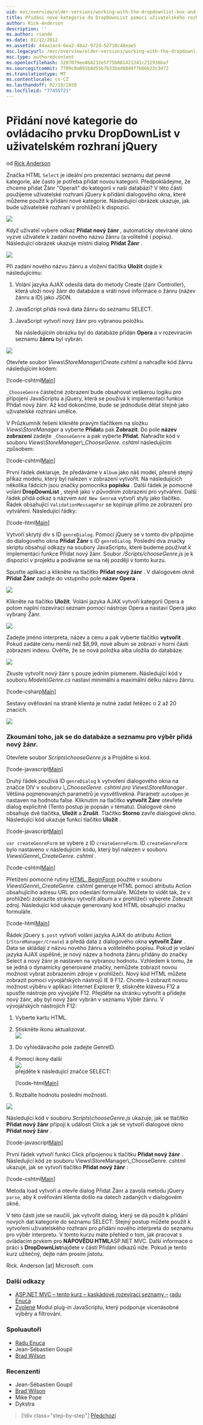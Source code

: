 ```yaml
---
uid: mvc/overview/older-versions/working-with-the-dropdownlist-box-and-jquery/adding-a-new-category-to-the-dropdownlist-using-jquery-ui
title: Přidání nové kategorie do DropDownList pomocí uživatelského rozhraní jQuery | Microsoft Docs
author: Rick-Anderson
description: ''
ms.author: riande
ms.date: 01/12/2012
ms.assetid: 44aa1ac4-6ea2-48a2-972d-52710c48eae5
msc.legacyurl: /mvc/overview/older-versions/working-with-the-dropdownlist-box-and-jquery/adding-a-new-category-to-the-dropdownlist-using-jquery-ui
msc.type: authoredcontent
ms.openlocfilehash: 3207079ee468232e5f75b081421241c232936baf
ms.sourcegitcommit: 7709c0a091b8d55b7b33bad8849f7b66b23c3d72
ms.translationtype: MT
ms.contentlocale: cs-CZ
ms.lasthandoff: 02/19/2020
ms.locfileid: "77455721"
---
```

# <a name="adding-a-new-category-to-the-dropdownlist-using-jquery-ui"></a>Přidání nové kategorie do ovládacího prvku DropDownList v uživatelském rozhraní jQuery

od [Rick Anderson](https://twitter.com/RickAndMSFT)

Značka HTML `Select` je ideální pro prezentaci seznamu dat pevné kategorie, ale často je potřeba přidat novou kategorii. Předpokládejme, že chceme přidat Žánr "Operait" do kategorií v naší databázi? V této části použijeme uživatelské rozhraní jQuery k přidání dialogového okna, které můžeme použít k přidání nové kategorie. Následující obrázek ukazuje, jak bude uživatelské rozhraní v prohlížeči k dispozici.

![](adding-a-new-category-to-the-dropdownlist-using-jquery-ui/_static/image1.png)

Když uživatel vybere odkaz **Přidat nový žánr** , automaticky otevírané okno vyzve uživatele k zadání nového názvu žánru (a volitelně i popisu). Následující obrázek ukazuje místní dialog **Přidat Žánr** .

![](adding-a-new-category-to-the-dropdownlist-using-jquery-ui/_static/image2.png)

Při zadání nového názvu žánru a vložení tlačítka **Uložit** dojde k následujícímu:

1. Volání jazyka AJAX odesílá data do metody Create (žánr Controller), která uloží nový žánr do databáze a vrátí nové informace o žánru (název žánru a ID) jako JSON.
2. JavaScript přidá nová data žánru do seznamu SELECT.
3. JavaScript vytvoří nový žánr pro vybranou položku.

   Na následujícím obrázku byl do databáze přidán **Opera** a v rozevíracím seznamu **žánru** byl vybrán. 

![](adding-a-new-category-to-the-dropdownlist-using-jquery-ui/_static/image3.png)

Otevřete soubor *Views\StoreManager\Create.cshtml* a nahraďte kód žánru následujícím kódem:

[!code-cshtml[Main](adding-a-new-category-to-the-dropdownlist-using-jquery-ui/samples/sample1.cshtml)]

`_ChooseGenre` částečné zobrazení bude obsahovat veškerou logiku pro připojení JavaScriptu a jQuery, která se používá k implementaci funkce Přidat nový žánr. Až kód dokončíme, bude se jednoduše dělat stejně jako uživatelské rozhraní umělce.

V Průzkumník řešení klikněte pravým tlačítkem na složku *Views\StoreManager* a vyberte **Přidat**a pak **Zobrazit**. Do pole **název zobrazení** zadejte `_ChooseGenre` a pak vyberte **Přidat**. Nahraďte kód v souboru *Views\StoreManager\\_ChooseGenre. cshtml* následujícím způsobem:

[!code-cshtml[Main](adding-a-new-category-to-the-dropdownlist-using-jquery-ui/samples/sample2.cshtml)]

První řádek deklaruje, že předáváme v `Album` jako náš model, přesně stejný příkaz modelu, který byl nalezen v zobrazení vytvořit. Na následujících několika řádcích jsou značky pomocníka **popisku** . Další řádek je pomocné volání **DropDownList** , stejně jako v původním zobrazení pro vytváření. Další řádek přidá odkaz s názvem `Add New Genre`a vytvoří styly jako tlačítko. Řádek obsahující `ValidationMessageFor` se kopíruje přímo ze zobrazení pro vytváření. Následující řádky:

[!code-html[Main](adding-a-new-category-to-the-dropdownlist-using-jquery-ui/samples/sample3.html)]

Vytvoří skrytý div s ID `genreDialog`. Pomocí jQuery se v tomto div připojíme do dialogového okna **Přidat Žánr** s ID `genreDialog`. Poslední dva značky skriptu obsahují odkazy na soubory JavaScriptu, které budeme používat k implementaci funkce Přidat nový žánr. Soubor */Scripts/chooseGenre.js* je k dispozici v projektu a podíváme se na něj později v tomto kurzu.

Spusťte aplikaci a klikněte na tlačítko **Přidat nový žánr** . V dialogovém okně **Přidat Žánr** zadejte do vstupního pole **název** **Opera** .

![](adding-a-new-category-to-the-dropdownlist-using-jquery-ui/_static/image4.png)

Klikněte na tlačítko **Uložit**. Volání jazyka AJAX vytvoří kategorii Opera a potom naplní rozevírací seznam pomocí nástroje Opera a nastaví Opera jako vybraný Žánr.

![](adding-a-new-category-to-the-dropdownlist-using-jquery-ui/_static/image5.png)

Zadejte jméno interpreta, název a cenu a pak vyberte tlačítko **vytvořit** . Pokud zadáte cenu menší než $8,99, nové album se zobrazí v horní části zobrazení indexu. Ověřte, že se nová položka alba uložila do databáze.

![](adding-a-new-category-to-the-dropdownlist-using-jquery-ui/_static/image6.png)

Zkuste vytvořit nový žánr s pouze jedním písmenem. Následující kód v souboru *Models\Genre.cs* nastaví minimální a maximální délku názvu žánru.

[!code-csharp[Main](adding-a-new-category-to-the-dropdownlist-using-jquery-ui/samples/sample4.cs)]

Sestavy ověřování na straně klienta je nutné zadat řetězec o 2 až 20 znacích.

![](adding-a-new-category-to-the-dropdownlist-using-jquery-ui/_static/image7.png)

### <a name="examining-how-a-new-genre-is-added-to-the-database-and-the-select-list"></a>Zkoumání toho, jak se do databáze a seznamu pro výběr přidá nový žánr.

Otevřete soubor *Scripts\chooseGenre.js* a Projděte si kód.

[!code-javascript[Main](adding-a-new-category-to-the-dropdownlist-using-jquery-ui/samples/sample5.js)]

Druhý řádek používá ID `genreDialog` k vytvoření dialogového okna na značce DIV v souboru *\\_ChooseGenre. cshtml pro Views\StoreManager* . Většina pojmenovaných parametrů je vysvětlivekná. Parametr `autoOpen` je nastaven na hodnotu false. Kliknutím na tlačítko **vytvořit Žánr** otevřete dialog explicitně (Tento postup je popsán v tématu). Dialogové okno obsahuje dvě tlačítka, **Uložit** a **Zrušit**. Tlačítko **Storno** zavře dialogové okno. Následující kód ukazuje funkci tlačítko **Uložit** .

[!code-javascript[Main](adding-a-new-category-to-the-dropdownlist-using-jquery-ui/samples/sample6.js)]

`var createGenreForm` se vybere z ID `createGenreForm`. ID `createGenreForm` bylo nastaveno v následujícím kódu, který byl nalezen v souboru *Views\Genre\\_CreateGenre. cshtml* .

[!code-cshtml[Main](adding-a-new-category-to-the-dropdownlist-using-jquery-ui/samples/sample7.cshtml)]

Přetížení pomocné rutiny [HTML. BeginForm](https://msdn.microsoft.com/library/dd492714.aspx) použité v souboru *Views\Genre\\_CreateGenre. cshtml* generuje HTML pomocí atributu Action obsahujícího adresu URL pro odeslání formuláře. Můžete to vidět tak, že v prohlížeči zobrazíte stránku vytvořit album a v prohlížeči vyberete Zobrazit zdroj. Následující kód ukazuje generovaný kód HTML obsahující značku formuláře.

[!code-html[Main](adding-a-new-category-to-the-dropdownlist-using-jquery-ui/samples/sample8.html)]

Řádek jQuery `$.post` vytvoří volání jazyka AJAX do atributu Action (`/StoreManager/Create`) a předá data z dialogového okna **vytvořit Žánr** . Data se skládají z názvu nového žánru a volitelného popisu. Pokud je volání jazyka AJAX úspěšné, je nový název a hodnota žánru přidány do značky Select a nový žánr je nastaven na vybranou hodnotu. Vzhledem k tomu, že se jedná o dynamicky generované značky, nemůžete zobrazit novou možnost vybrat zobrazením zdroje v prohlížeči. Nový kód HTML můžete zobrazit pomocí vývojářských nástrojů IE 9 F12. Chcete-li zobrazit novou možnost výběru v aplikaci Internet Explorer 9, stiskněte klávesu F12 a spusťte nástroje pro vývojáře F12. Přejděte na stránku vytvořit a přidejte nový žánr, aby byl nový žánr vybrán v seznamu Výběr žánru. V vývojářských nástrojích F12:

1. Vyberte kartu HTML.
2. Stiskněte ikonu aktualizovat.  
    ![](adding-a-new-category-to-the-dropdownlist-using-jquery-ui/_static/image8.png)
3. Do vyhledávacího pole zadejte GenreID.
4. Pomocí ikony další   
    ![](adding-a-new-category-to-the-dropdownlist-using-jquery-ui/_static/image9.png)  
   přejděte k následující značce SELECT:

    [!code-html[Main](adding-a-new-category-to-the-dropdownlist-using-jquery-ui/samples/sample9.html)]
5. Rozbalte hodnotu poslední možnosti.

![](adding-a-new-category-to-the-dropdownlist-using-jquery-ui/_static/image10.png)

Následující kód v souboru *Scripts\chooseGenre.js* ukazuje, jak se tlačítko **Přidat nový žánr** připojí k události Click a jak se vytvoří dialogové okno **Přidat nový žánr** .

[!code-javascript[Main](adding-a-new-category-to-the-dropdownlist-using-jquery-ui/samples/sample10.js)]

První řádek vytvoří funkci Click připojenou k tlačítku **Přidat nový žánr** . Následující kód ze souboru Views\StoreManager\\_ChooseGenre. cshtml ukazuje, jak se vytvoří tlačítko **Přidat nový žánr** :

[!code-cshtml[Main](adding-a-new-category-to-the-dropdownlist-using-jquery-ui/samples/sample11.cshtml)]

Metoda load vytvoří a otevře dialog Přidat Žánr a zavolá metodu jQuery `parse`, aby k ověřování klienta došlo na datech zadaných v dialogovém okně.

V této části jste se naučili, jak vytvořit dialog, který se dá použít k přidání nových dat kategorie do seznamu SELECT. Stejný postup můžete použít k vytvoření uživatelského rozhraní pro přidání nového interpreta do seznamu pro výběr interpretu. V tomto kurzu máte přehled o tom, jak pracovat s ovládacím prvkem pro **NÁPOVĚDU HTML**ASP.NET MVC. Další informace o práci s **DropDownList**najdete v části Přidání odkazů níže. Pokud je tento kurz užitečný, dejte nám prosím jistotu.

Rick. Anderson [at] Microsoft. com

### <a name="additional-references"></a>Další odkazy

- [ASP.NET MVC – tento kurz – kaskádové rozevírací seznamy –](https://weblogs.asp.net/raduenuca/archive/2011/03/06/asp-net-mvc-cascading-dropdown-lists-tutorial-part-1-defining-the-problem-and-the-context.aspx) [radu Enuca](https://weblogs.asp.net/raduenuca/default.aspx)
- [Zvolené](https://harvesthq.github.com/chosen/) Modul plug-in JavaScriptu, který podporuje vícenásobné výběry a filtrování.

### <a name="contributors"></a>Spoluautoři

- [Radu Enuca](https://weblogs.asp.net/raduenuca/default.aspx)
- Jean-Sébastien Goupil
- [Brad Wilson](http://bradwilson.typepad.com/)

### <a name="reviewers"></a>Recenzenti

- Jean-Sébastien Goupil
- [Brad Wilson](http://bradwilson.typepad.com/)
- Mike Pope
- Dykstra

> [!div class="step-by-step"]
> [Předchozí](examining-how-aspnet-mvc-scaffolds-the-dropdownlist-helper.md)
